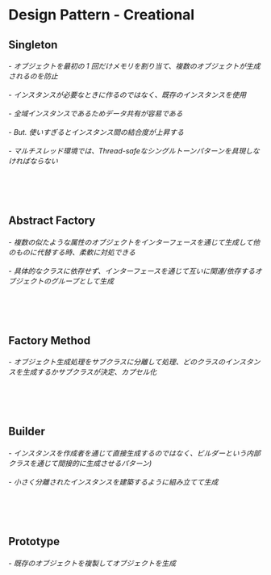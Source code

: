 # Design Pattern - Creational 
<h2> Singleton   </h2>
<h6> - オブジェクトを最初の 1 回だけメモリを割り当て、複数のオブジェクトが生成されるのを防止
<br><br> - インスタンスが必要なときに作るのではなく、既存のインスタンスを使用
<br><br> - 全域インスタンスであるためデータ共有が容易である
<br><br> - But. 使いすぎるとインスタンス間の結合度が上昇する
<br><br> - マルチスレッド環境では、Thread-safeなシングルトーンパターンを具現しなければならない
</h6>

<br>
<br>

<h2> Abstract Factory  </h2>
<h6> - 複数の似たような属性のオブジェクトをインターフェースを通じて生成して他のものに代替する時、柔軟に対処できる
<br><br> - 具体的なクラスに依存せず、インターフェースを通じて互いに関連/依存するオブジェクトのグループとして生成
</h6>

<br>
<br>

<h2> Factory Method  </h2>
<h6> - オブジェクト生成処理をサブクラスに分離して処理、どのクラスのインスタンスを生成するかサブクラスが決定、カプセル化
</h6>

<br>
<br>

<h2> Builder  </h2>
<h6> - インスタンスを作成者を通じて直接生成するのではなく、ビルダーという内部クラスを通じて間接的に生成させるパターン)
<br><br> - 小さく分離されたインスタンスを建築するように組み立てて生成
</h6>

<br>
<br>

<h2> Prototype  </h2>
<h6> - 既存のオブジェクトを複製してオブジェクトを生成
</h6>

<br>
<br>
